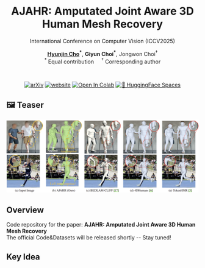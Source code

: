 <div align="center">

# AJAHR: Amputated Joint Aware 3D Human Mesh Recovery
International Conference on Computer Vision (ICCV2025)

**[Hyunjin Cho](https://chojinie.github.io/categories/)<sup>\*</sup>**, **Giyun Choi<sup>\*</sup>**, Jongwon Choi<sup>†</sup><br>
<sup>\*</sup> Equal contribution &nbsp;&nbsp;&nbsp; <sup>†</sup> Corresponding author  

<br/>

[![arXiv](https://img.shields.io/badge/arXiv-2305.20091-brightgreen.svg)](https://arxiv.org/abs/2305.20091)
[![website](https://img.shields.io/badge/website-up-blue.svg)](https://chojinie.github.io/project_AJAHR/)
[![Open In Colab](https://colab.research.google.com/assets/colab-badge.svg)](https://colab.research.google.com/github/chojinie/chojinie.github.io/blob/main/demo.ipynb)
[![🤗 HuggingFace Spaces](https://img.shields.io/badge/🤗_HuggingFace-Spaces-blue)](https://huggingface.co/spaces/your-space-name)
</div>

## 🖼️ Teaser

![Teaser](./fig/fig1.png)

## Overview
Code repository for the paper: **AJAHR: Amputated Joint Aware 3D Human Mesh Recovery**  
The official Code&Datasets will be released shortly -- Stay tuned!

## Key Idea